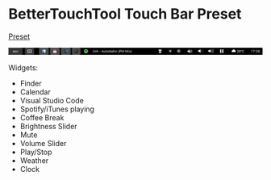 # BetterTouchTool Touch Bar Preset
[Preset](tradziej.json)

![Screenshot](tradziej.png?raw=true)

Widgets:
- Finder
- Calendar
- Visual Studio Code
- Spotify/iTunes playing
- Coffee Break
- Brightness Slider
- Mute
- Volume Slider
- Play/Stop
- Weather
- Clock